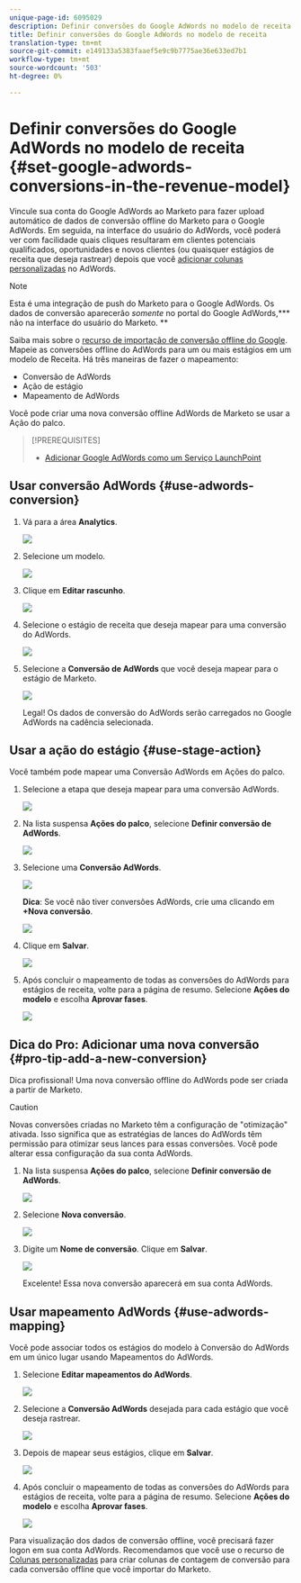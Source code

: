 ```yaml
---
unique-page-id: 6095029
description: Definir conversões do Google AdWords no modelo de receita - Documentos do marketing - Documentação do produto
title: Definir conversões do Google AdWords no modelo de receita
translation-type: tm+mt
source-git-commit: e149133a5383faaef5e9c9b7775ae36e633ed7b1
workflow-type: tm+mt
source-wordcount: '503'
ht-degree: 0%

---
```



# Definir conversões do Google AdWords no modelo de receita {#set-google-adwords-conversions-in-the-revenue-model}

Vincule sua conta do Google AdWords ao Marketo para fazer upload automático de dados de conversão offline do Marketo para o Google AdWords. Em seguida, na interface do usuário do AdWords, você poderá ver com facilidade quais cliques resultaram em clientes potenciais qualificados, oportunidades e novos clientes (ou quaisquer estágios de receita que deseja rastrear) depois que você [adicionar colunas personalizadas](https://support.google.com/adwords/answer/3073556) no AdWords.

>[!NOTE]
>
>Esta é uma integração de push do Marketo para o Google AdWords. Os dados de conversão aparecerão *somente* no portal do Google AdWords,*** não na interface do usuário do Marketo. **

Saiba mais sobre o [recurso de importação de conversão offline do Google](https://support.google.com/adwords/answer/2998031?hl=en).  Mapeie as conversões offline do AdWords para um ou mais estágios em um modelo de Receita. Há três maneiras de fazer o mapeamento:

* Conversão de AdWords
* Ação de estágio
* Mapeamento de AdWords

Você pode criar uma nova conversão offline AdWords de Marketo se usar a Ação do palco.

>[!PREREQUISITES]
>
>* [Adicionar Google AdWords como um Serviço LaunchPoint](../../../../product-docs/administration/additional-integrations/add-google-adwords-as-a-launchpoint-service.md)

>



## Usar conversão AdWords {#use-adwords-conversion}

1. Vá para a área **Analytics**.

   ![](assets/image2015-2-23-18-3a9-3a34.png)

1. Selecione um modelo.

   ![](assets/image2015-2-23-18-3a3-3a12.png)

1. Clique em **Editar rascunho**.

   ![](assets/image2015-3-10-15-3a3-3a20.png)

1. Selecione o estágio de receita que deseja mapear para uma conversão do AdWords.

   ![](assets/image2015-2-26-16-3a40-3a2.png)

1. Selecione a **Conversão de AdWords** que você deseja mapear para o estágio de Marketo.

   ![](assets/image2015-2-26-16-3a46-3a15.png)

   Legal! Os dados de conversão do AdWords serão carregados no Google AdWords na cadência selecionada.

## Usar a ação do estágio {#use-stage-action}

Você também pode mapear uma Conversão AdWords em Ações do palco.

1. Selecione a etapa que deseja mapear para uma conversão AdWords.

   ![](assets/image2015-2-26-16-3a40-3a2.png)

1. Na lista suspensa **Ações do palco**, selecione **Definir conversão de AdWords**.

   ![](assets/image2015-2-26-16-3a52-3a24.png)

1. Selecione uma **Conversão AdWords**.

   ![](assets/image2015-2-26-16-3a54-3a47.png)

   **Dica**: Se você não tiver conversões AdWords, crie uma clicando em  **+Nova conversão**.

   ![](assets/image2015-2-26-21-3a22-3a10.png)

1. Clique em **Salvar**.

   ![](assets/image2015-2-26-16-3a56-3a2.png)

1. Após concluir o mapeamento de todas as conversões do AdWords para estágios de receita, volte para a página de resumo. Selecione **Ações do modelo** e escolha **Aprovar fases**.

   ![](assets/image2015-2-27-12-3a20-3a20.png)

## Dica do Pro: Adicionar uma nova conversão {#pro-tip-add-a-new-conversion}

Dica profissional! Uma nova conversão offline do AdWords pode ser criada a partir de Marketo.

>[!CAUTION]
>
>Novas conversões criadas no Marketo têm a configuração de &quot;otimização&quot; ativada. Isso significa que as estratégias de lances do AdWords têm permissão para otimizar seus lances para essas conversões. Você pode alterar essa configuração da sua conta AdWords.

1. Na lista suspensa **Ações do palco**, selecione **Definir conversão de AdWords**.

   ![](assets/image2015-2-26-16-3a52-3a24.png)

1. Selecione **Nova conversão**.

   ![](assets/image2015-2-26-21-3a22-3a10.png)

1. Digite um **Nome de conversão**. Clique em **Salvar**.

   ![](assets/image2015-2-26-21-3a24-3a7.png)

   Excelente! Essa nova conversão aparecerá em sua conta AdWords.

## Usar mapeamento AdWords {#use-adwords-mapping}

Você pode associar todos os estágios do modelo à Conversão do AdWords em um único lugar usando Mapeamentos do AdWords.

1. Selecione **Editar mapeamentos do AdWords**.

   ![](assets/image2015-2-26-17-3a3-3a29.png)

1. Selecione a **Conversão AdWords** desejada para cada estágio que você deseja rastrear.

   ![](assets/image2015-2-26-17-3a6-3a15.png)

1. Depois de mapear seus estágios, clique em **Salvar**.

   ![](assets/image2015-2-26-17-3a7-3a48.png)

1. Após concluir o mapeamento de todas as conversões do AdWords para estágios de receita, volte para a página de resumo. Selecione **Ações do modelo** e escolha **Aprovar fases**.

   ![](assets/image2015-2-27-12-3a20-3a20.png)

Para visualização dos dados de conversão offline, você precisará fazer logon em sua conta AdWords. Recomendamos que você use o recurso de [Colunas personalizadas](https://support.google.com/adwords/answer/3073556) para criar colunas de contagem de conversão para cada conversão offline que você importar do Marketo.
